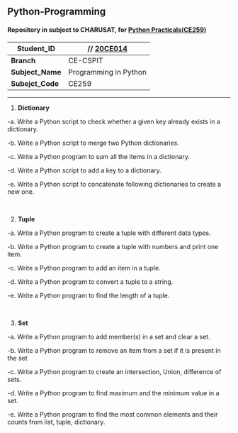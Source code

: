 ## Python-Programming

#### Repository in subject to CHARUSAT, for [Python Practicals(CE259)](https://sites.google.com/charusat.ac.in/programming-in-python/practical-assessment "Practicals List")

| **Student_ID** | // [20CE014](mailto:20ce014@charusat.edu.in) |
|---|---|
| **Branch** | CE-CSPIT |
| **Subject_Name** | Programming in Python |
| **Subejct_Code** | CE259 |

***

1. **Dictionary**

-a. Write a Python script to check whether a given key already exists in a dictionary.

-b. Write a Python script to merge two Python dictionaries.

-c. Write a Python program to sum all the items in a dictionary.

-d. Write a Python script to add a key to a dictionary.

-e. Write a Python script to concatenate following dictionaries to create a new one.

​

2. **Tuple**

-a. Write a Python program to create a tuple with different data types.

-b. Write a Python program to create a tuple with numbers and print one item.

-c. Write a Python program to add an item in a tuple.

-d. Write a Python program to convert a tuple to a string.

-e. Write a Python program to find the length of a tuple.

​

3. **Set**

-a. Write a Python program to add member(s) in a set and clear a set.

-b. Write a Python program to remove an item from a set if it is present in the set

-c. Write a Python program to create an intersection, Union, difference of sets.

-d. Write a Python program to find maximum and the minimum value in a set.

-e. Write a Python program to find the most common elements and their counts from list, tuple, dictionary.
